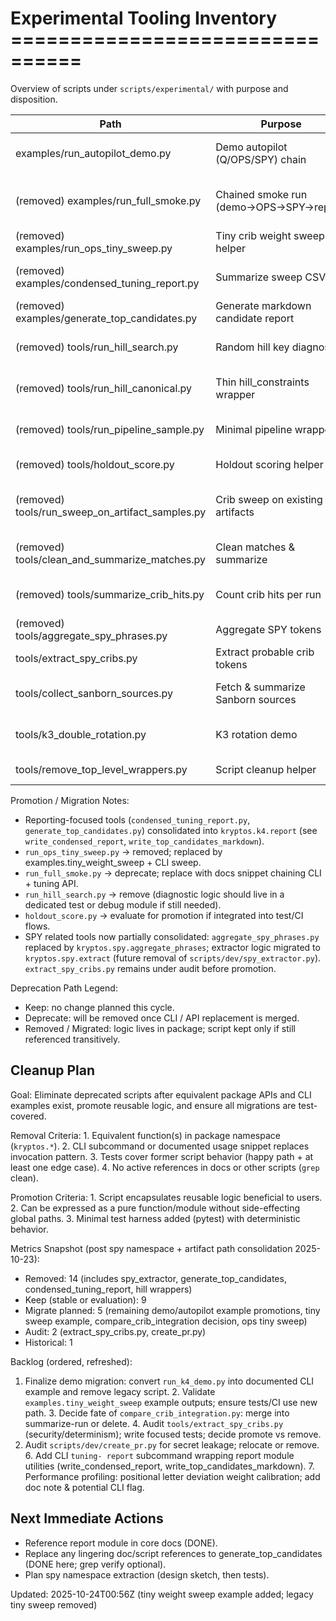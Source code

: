 # Experimental Tooling Inventory ================================

Overview of scripts under `scripts/experimental/` with purpose and disposition.

| Path | Purpose | Disposition | Action | Target | Prerequisites |
|------|---------|-------------|--------|--------|---------------|
| examples/run_autopilot_demo.py | Demo autopilot (Q/OPS/SPY) chain | Keep (convert to package example) | Promote to examples module | Nov 2025 | CLI stable + doc snippet added |
| (removed) examples/run_full_smoke.py | Chained smoke run (demo→OPS→SPY→report) | Removed (CLI chain examples to replace) | N/A | 2025-10-23 | README examples pending add |
| (removed) examples/run_ops_tiny_sweep.py | Tiny crib weight sweep helper | Removed (Migrated) | Use examples.tiny_weight_sweep | 2025-10-24 | CLI sweep stable |
| (removed) examples/condensed_tuning_report.py | Summarize sweep CSV | Removed (to migrate into report API) | Implement report module | 2025-10-23 | `kryptos.k4.report` pending |
| (removed) examples/generate_top_candidates.py | Generate markdown candidate report | Removed (Replaced) | Consolidated into kryptos.k4.report | 2025-10-23 | write_top_candidates_markdown available |
| (removed) tools/run_hill_search.py | Random hill key diagnostic | Removed (package hill utilities) | N/A | 2025-10-23 | hill_search API present |
| (removed) tools/run_hill_canonical.py | Thin hill_constraints wrapper | Removed (use kryptos.k4 APIs) | N/A | 2025-10-23 | API consolidated |
| (removed) tools/run_pipeline_sample.py | Minimal pipeline wrapper | Removed (use k4-decrypt CLI) | N/A | 2025-10-23 | CLI decrypt available |
| (removed) tools/holdout_score.py | Holdout scoring helper | Removed (CLI subcommand) | N/A | 2025-10-23 | `tuning-holdout-score` implemented |
| (removed) tools/run_sweep_on_artifact_samples.py | Crib sweep on existing artifacts | Removed (weight sweep CLI supersedes) | N/A | 2025-10-23 | CLI sweep present |
| (removed) tools/clean_and_summarize_matches.py | Clean matches & summarize | Removed (artifacts pipeline) | N/A | 2025-10-23 | end_to_end_process available |
| (removed) tools/summarize_crib_hits.py | Count crib hits per run | Removed (artifacts pipeline) | N/A | 2025-10-23 | crib_hit_counts integrated |
| (removed) tools/aggregate_spy_phrases.py | Aggregate SPY tokens | Removed (Replaced) | Consolidated into kryptos.spy.aggregate_phrases | 2025-10-23 | spy namespace implemented |
| tools/extract_spy_cribs.py | Extract probable crib tokens | Audit | Security/determinism review then promote | Jan 2026 | review + tests |
| tools/collect_sanborn_sources.py | Fetch & summarize Sanborn sources | Keep (external fetch) | Keep | -- | None |
| tools/k3_double_rotation.py | K3 rotation demo | Keep (historical example) | Keep (tag historical) | -- | None |
| tools/remove_top_level_wrappers.py | Script cleanup helper | Keep (internal maintenance) | Keep | -- | None |

Promotion / Migration Notes:

- Reporting-focused tools (`condensed_tuning_report.py`, `generate_top_candidates.py`) consolidated
into `kryptos.k4.report` (see `write_condensed_report`, `write_top_candidates_markdown`).
- `run_ops_tiny_sweep.py` → removed; replaced by examples.tiny_weight_sweep + CLI sweep.
- `run_full_smoke.py` → deprecate; replace with docs snippet chaining CLI + tuning API.
- `run_hill_search.py` → remove (diagnostic logic should live in a dedicated test or debug module if
still needed).
- `holdout_score.py` → evaluate for promotion if integrated into test/CI flows.
- SPY related tools now partially consolidated: `aggregate_spy_phrases.py` replaced by
`kryptos.spy.aggregate_phrases`; extractor logic migrated to `kryptos.spy.extract` (future removal
of `scripts/dev/spy_extractor.py`). `extract_spy_cribs.py` remains under audit before promotion.

Deprecation Path Legend:

- Keep: no change planned this cycle.
- Deprecate: will be removed once CLI / API replacement is merged.
- Removed / Migrated: logic lives in package; script kept only if still referenced transitively.

## Cleanup Plan

Goal: Eliminate deprecated scripts after equivalent package APIs and CLI examples exist, promote
reusable logic, and ensure all migrations are test-covered.

Removal Criteria: 1. Equivalent function(s) in package namespace (`kryptos.*`). 2. CLI subcommand or
documented usage snippet replaces invocation pattern. 3. Tests cover former script behavior (happy
path + at least one edge case). 4. No active references in docs or other scripts (`grep` clean).

Promotion Criteria: 1. Script encapsulates reusable logic beneficial to users. 2. Can be expressed
as a pure function/module without side-effecting global paths. 3. Minimal test harness added
(pytest) with deterministic behavior.

Metrics Snapshot (post spy namespace + artifact path consolidation 2025-10-23):

- Removed: 14 (includes spy_extractor, generate_top_candidates, condensed_tuning_report, hill
wrappers)
- Keep (stable or evaluation): 9
- Migrate planned: 5 (remaining demo/autopilot example promotions, tiny sweep example,
compare_crib_integration decision, ops tiny sweep)
- Audit: 2 (extract_spy_cribs.py, create_pr.py)
- Historical: 1

Backlog (ordered, refreshed):

1. Finalize demo migration: convert `run_k4_demo.py` into documented CLI example and remove legacy
script. 2. Validate `examples.tiny_weight_sweep` example outputs; ensure tests/CI use new path. 3.
Decide fate of `compare_crib_integration.py`: merge into summarize-run or delete. 4. Audit
`tools/extract_spy_cribs.py` (security/determinism); write focused tests; decide promote vs remove.
5. Audit `scripts/dev/create_pr.py` for secret leakage; relocate or remove. 6. Add CLI `tuning-
report` subcommand wrapping report module utilities (write_condensed_report,
write_top_candidates_markdown). 7. Performance profiling: positional letter deviation weight
calibration; add doc note & potential CLI flag.

## Next Immediate Actions

- Reference report module in core docs (DONE).
- Replace any lingering doc/script references to generate_top_candidates (DONE here; grep verify
optional).
- Plan spy namespace extraction (design sketch, then tests).

Updated: 2025-10-24T00:56Z (tiny weight sweep example added; legacy tiny sweep removed)
